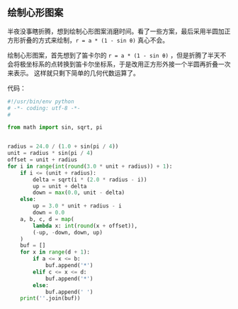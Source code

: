 ## 绘制心形图案 ##
半夜没事瞎折腾，想到绘制心形图案消磨时间。看了一些方案，最后采用半圆加正方形折叠的方式来绘制，` r = a * (1 - sin θ) ` 真心不会。

绘制心形图案，首先想到了笛卡尔的 ` r = a * (1 - sin θ) ` ，但是折腾了半天不会将极坐标系的点转换到笛卡尔坐标系，于是改用正方形外接一个半圆再折叠一次来表示。
这样就只剩下简单的几何代数运算了。

代码：
```python
#!/usr/bin/env python
# -*- coding: utf-8 -*-
#

from math import sin, sqrt, pi


radius = 24.0 / (1.0 + sin(pi / 4))
unit = radius * sin(pi / 4)
offset = unit + radius
for i in range(int(round(3.0 * unit + radius)) + 1):
    if i <= (unit + radius):
        delta = sqrt(i * (2.0 * radius - i))
        up = unit + delta
        down = max(0.0, unit - delta)
    else:
        up = 3.0 * unit + radius - i
        down = 0.0
    a, b, c, d = map(
        lambda x: int(round(x + offset)),
        (-up, -down, down, up)
    )
    buf = []
    for x in range(d + 1):
        if a <= x <= b:
            buf.append('*')
        elif c <= x <= d:
            buf.append('*')
        else:
            buf.append(' ')
    print(''.join(buf))
```
